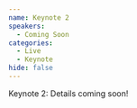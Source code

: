 ```yaml
---
name: Keynote 2
speakers:
  - Coming Soon
categories:
  - Live
  - Keynote
hide: false
---
```


Keynote 2: Details coming soon!